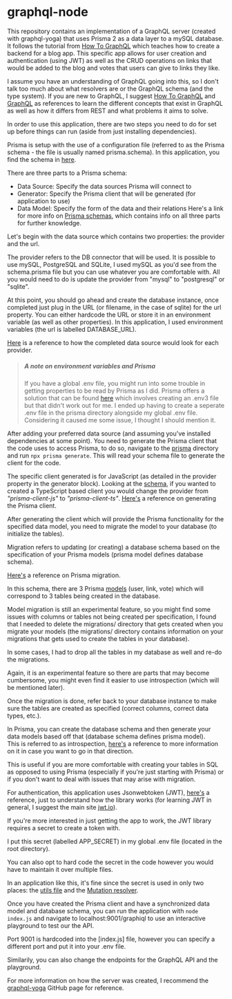 # graphql-node

This repository contains an implementation of a GraphQL server (created with graphql-yoga) that uses Prisma 2 as a data layer to a mySQL
database.
It follows the tutorial from [How To GraphQL](https://www.howtographql.com/graphql-js/0-introduction/) which teaches how to create a
backend for a blog app.
This specific app allows for user creation and authentication (using JWT) as well as the CRUD operations on links that would be added to the blog and votes that users can give to links they like.

I assume you have an understanding of GraphQL going into this, so I don't talk too much about what resolvers are or the GraphQL schema (and the type system).
If you are new to GraphQL, I suggest [How To GraphQL](https://www.howtographql.com/) and [GraphQL](https://graphql.org/learn/) as references to learn the different concepts that exist in GraphQL as well as how it differs from REST and what problems it aims to solve.

In order to use this application, there are two steps you need to do for set up before things can run (aside from just installing dependencies).

Prisma is setup with the use of a configuration file (referred to as the Prisma schema - the file is usually named prisma.schema).
In this application, you find the schema in [here](./src/prisma/schema.prisma).

There are three parts to a Prisma schema:
  - Data Source: Specify the data sources Prisma will connect to
  - Generator: Specify the Prisma client that will be generated (for application to use)
  - Data Model: Specify the form of the data and their relations
Here's a link for more info on [Prisma schemas](https://www.prisma.io/docs/reference/tools-and-interfaces/prisma-schema), which contains info on all three parts for further knowledge.

Let's begin with the data source which contains two properties: the provider and the url.

The provider refers to the DB connector that will be used.
It is possible to use mySQL, PostgreSQL and SQLite, I used mySQL as you'd see from the schema.prisma file but you can use whatever you are comfortable with.
All you would need to do is update the provider from "mysql" to "postgresql" or "sqlite".  


At this point, you should go ahead and create the database instance, once completed just plug in the URL (or filename, in the case of sqlite) for the url property.
You can either hardcode the URL or store it in an environment variable (as well as other properties).
In this application, I used environment variables (the url is labelled DATABASE_URL).

[Here](https://www.prisma.io/docs/reference/tools-and-interfaces/prisma-schema/data-sources/) is a reference to how the completed data source would look for each provider.

> ##### A note on environment variables and Prisma
>If you have a global .env file, you might run into some trouble in getting properties to be read by Prisma as I did.
Prisma offers a solution that can be found [here](https://www.prisma.io/docs/reference/tools-and-interfaces/prisma-schema#using-environment-variables) which involves creating an .env3 file but that didn't work out for me.
I ended up having to create a seperate .env file in the prisma directory alongside my global .env file.
Considering it caused me some issue, I thought I should mention it.

After adding your preferred data source (and assuming you've installed dependencies at some point).
You need to generate the Prisma client that the code uses to access Prisma, to do so, navigate to the [prisma](./src/prisma/) directory and run `npx prisma generate`.
This will read your schema file to generate the client for the code.

The specific client generated is for JavaScript (as detailed in the provider property in the generator block).
Looking at the [schema](./src/prisma/schema.prisma), if you wanted to created a TypeScript based client you would change the provider from *"prisma-client-js"* to *"prisma-client-ts"*.
[Here's](https://www.prisma.io/docs/reference/tools-and-interfaces/prisma-client/generating-prisma-client) a reference on generating the Prisma client.

After generating the client which will provide the Prisma functionality for the specified data model, you need to migrate the model to your database (to initialize the tables).

Migration refers to updating (or creating) a database schema based on the specification of your Prisma models (prisma model defines database schema).

[Here's](https://www.prisma.io/docs/reference/tools-and-interfaces/prisma-migrate#prisma-migrate-vs-sql-migrations) a reference on Prisma migration.

In this schema, there are 3 Prisma [models](https://www.prisma.io/docs/reference/tools-and-interfaces/prisma-schema/models/) (user, link, vote) which will correspond to 3 tables being created in the database.


Model migration is still an experimental feature, so you might find some issues with columns or tables not being created per specification, I found that I needed to delete the migrations/ directory that gets created when you migrate your models (the migrations/ directory contains information on your migrations that gets used to create the tables in your database).

In some cases, I had to drop all the tables in my database as well and re-do the migrations.

Again, it is an experimental feature so there are parts that may become cumbersome, you might even find it easier to use introspection (which will be mentioned later).

Once the migration is done, refer back to your database instance to make sure the tables are created as specified (correct columns, correct data types, etc.).

In Prisma, you can create the database schema and then generate your data models based off that (database schema defines prisma model).   
This is referred to as introspection, [here's](https://www.prisma.io/docs/reference/tools-and-interfaces/introspection) a reference to more information on it in case you want to go in that direction.

This is useful if you are more comfortable with creating your tables in SQL as opposed to using Prisma (especially if you're just starting with Prisma) or if you don't want to deal with issues that may arise with migration.

For authentication, this application uses Jsonwebtoken (JWT), [here's](https://www.npmjs.com/package/jsonwebtoken) a reference, just to understand how the library works (for learning JWT in general, I suggest the main site [jwt.io](https://jwt.io)).

If you're more interested in just getting the app to work, the JWT library requires a secret to create a token with.

I put this secret (labelled APP_SECRET) in my global .env file (located in the root directory).

You can also opt to hard code the secret in the code however you would have to maintain it over multiple files.

In an application like this, it's fine since the secret is used in only two places: the [utils file](./src/utils.js) and the [Mutation resolver](./src/resolvers/Mutation.js).


Once you have created the Prisma client and have a synchronized data model and database schema, you can run the application with `node index.js` and navigate to localhost:9001/graphiql to use an interactive playground to test our the API.

Port 9001 is hardcoded into the [index.js] file, however you can specify a different port and put it into your .env file.

Similarily, you can also change the endpoints for the GraphQL API and the playground.

For more information on how the server was created, I recommend the [graphql-yoga](https://github.com/prisma-labs/graphql-yoga) GitHub page for reference. 
